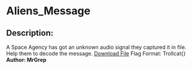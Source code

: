 
# Aliens_Message
## Description:
A Space Agency has got an unknown audio signal they captured it in file.
Help them to decode the message.
[Download File](https://drive.google.com/file/d/1AQEw7sP4e8WdRnLxMhjIr4Nzeh5OKgJT/view?usp=sharing)
Flag Format: Trollcat{}
**Author: MrGrep**

